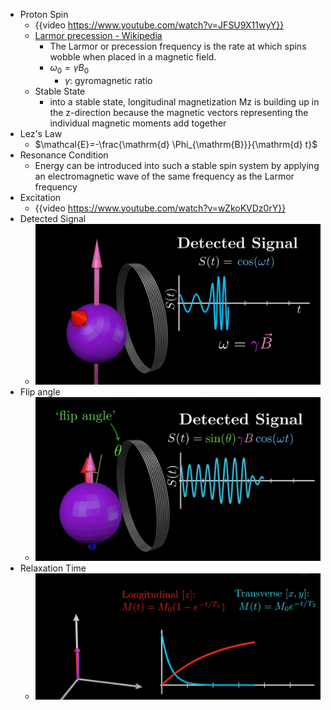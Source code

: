 - Proton Spin
	- {{video https://www.youtube.com/watch?v=JFSU9X11wyY}}
	- [Larmor precession - Wikipedia](https://en.wikipedia.org/wiki/Larmor_precession)
		- The Larmor or precession frequency is the rate at which spins wobble when placed in a magnetic field.
		- $\omega_0=\gamma B_0$
			- $\gamma$: gyromagnetic ratio
	- Stable State
		- into a stable state, longitudinal magnetization Mz is building up in the z-direction because the magnetic vectors representing the individual magnetic moments add together
- Lez's Law
	- $\mathcal{E}=-\frac{\mathrm{d} \Phi_{\mathrm{B}}}{\mathrm{d} t}$
- Resonance Condition
	- Energy can be introduced into such a stable spin system by applying an electromagnetic wave of the same frequency as the Larmor frequency
- Excitation
	- {{video https://www.youtube.com/watch?v=wZkoKVDz0rY}}
- Detected Signal
	- ![image.png](../assets/image_1680502084147_0.png)
- Flip angle
	- ![image.png](../assets/image_1680502228986_0.png)
- Relaxation Time
	- ![image.png](../assets/image_1680512538242_0.png)